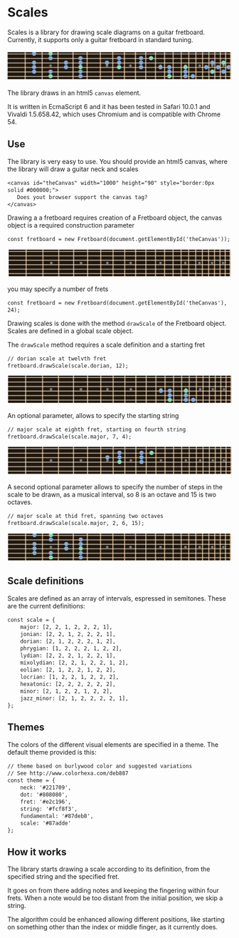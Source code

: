 # Scales

Scales is a library for drawing scale diagrams on a guitar fretboard.
Currently, it supports only a guitar fretboard in standard tuning.

![The output of the library, representing a guitar fretboard with markers](img/scales.png)

The library draws in an html5 `canvas` element.

It is written in EcmaScript 6 and it has been tested in Safari 10.0.1 and Vivaldi 1.5.658.42, which uses Chromium and is compatible with Chrome 54.

## Use

The library is very easy to use.
You should provide an html5 canvas, where the library will draw a guitar neck and scales

    <canvas id="theCanvas" width="1000" height="90" style="border:0px solid #000000;">
       Does yout browser support the canvas tag?
    </canvas>

Drawing a a fretboard requires creation of a Fretboard object, the canvas object is a required construction parameter

    const fretboard = new Fretboard(document.getElementById('theCanvas'));

![an empty fretboard](img/scale0.png)

you may specify a number of frets

    const fretboard = new Fretboard(document.getElementById('theCanvas'), 24);

Drawing scales is done with the method `drawScale` of the Fretboard object. Scales are defined in a global scale object.

The `drawScale` method requires a scale definition and a starting fret

	// dorian scale at twelvth fret
    fretboard.drawScale(scale.dorian, 12);

![dorian scale at twelvth fret](img/scale3.png)

An optional parameter, allows to specify the starting string

	// major scale at eighth fret, starting on fourth string
    fretboard.drawScale(scale.major, 7, 4);

![dorian scale at twelvth fret](img/scale2.png)

A second optional parameter allows to specify the number of steps in the scale to be drawn, as a musical interval, so 8 is an octave and 15 is two octaves.

    // major scale at thid fret, spanning two octaves 
    fretboard.drawScale(scale.major, 2, 6, 15);


![major scale at thid fret, spanning two octaves](img/scale1.png)

## Scale definitions

Scales are defined as an array of intervals, espressed in semitones. These are the current definitions:

	const scale = {
	    major: [2, 2, 1, 2, 2, 2, 1],
	    jonian: [2, 2, 1, 2, 2, 2, 1],
	    dorian: [2, 1, 2, 2, 2, 1, 2],
	    phrygian: [1, 2, 2, 2, 1, 2, 2],
	    lydian: [2, 2, 2, 1, 2, 2, 1],
	    mixolydian: [2, 2, 1, 2, 2, 1, 2],
	    eolian: [2, 1, 2, 2, 1, 2, 2],
	    locrian: [1, 2, 2, 1, 2, 2, 2],
	    hexatonic: [2, 2, 2, 2, 2, 2],
	    minor: [2, 1, 2, 2, 1, 2, 2],
	    jazz_minor: [2, 1, 2, 2, 2, 2, 1],
	};

## Themes

The colors of the different visual elements are specified in a theme.
The default theme provided is this:

	// theme based on burlywood color and suggested variations
	// See http://www.colorhexa.com/deb887
	const theme = {
	    neck: '#221709',
	    dot: '#808080',
	    fret: '#e2c196',
	    string: '#fcf8f3',
	    fundamental: '#87deb8',
	    scale: '#87adde'
	};

## How it works

The library starts drawing a scale according to its definition, from the specified string and the specified fret.

It goes on from there adding notes and keeping the fingering within four frets. When a note would be too distant from the initial position, we skip a string.

The algorithm could be enhanced allowing different positions, like starting on something other than the index or middle finger, as it currently does.